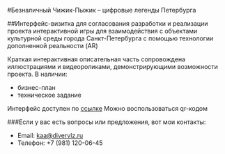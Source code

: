 #Безналичный Чижик-Пыжик – цифровые легенды Петербурга

##Интерфейс-визитка для согласования разработки и реализации проекта интерактивной игры для взаимодействия с объектами культурной среды города Санкт-Петербурга с помощью технологии дополненной реальности (AR)

Краткая интерактивная описательная часть сопровождена иллюстрациями и видеороликами, демонстрирующими возможности проекта.
В наличии:
- бизнес-план
- техническое задание

Интерфейс доступен по [ссылке](https://myodsonline.github.io/BCHP/)
Можно воспользоваться qr-кодом



###Если у вас есть вопросы или предложения, вот мои контакты:

- Email: kaa@divervlz.ru
- Телефон: +7 (981) 120-06-45